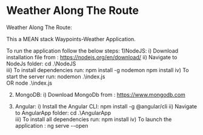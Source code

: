 # Weather Along The Route

Weather Along The Route:

This a MEAN stack Waypoints-Weather Application.

To run the application follow the below steps:
1)NodeJS:
	i) Download installation file from : https://nodejs.org/en/download/
	ii) Navigate to NodeJs folder:
			cd .\NodeJS\
	iii) To install dependencies run:
			npm install -g nodemon
			npm install
	iv) To start the server run:
			nodemon .\index.js  
		OR  node .\index.js

2) MongoDB:
	i) Download MongoDb from : https://www.mongodb.com

3) Angular:
	i) Install the Angular CLI:
			npm install -g @angular/cli
	ii) Navigate to AngularApp folder:
			cd .\AngularApp\
	iii) To install all dependencies run:
			npm install
	iv) To launch the application :
			ng serve --open
